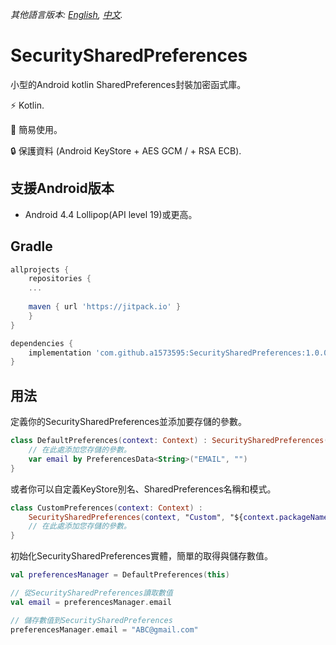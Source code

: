 *其他語言版本: [English](README.md), [中文](README.zh-tw.md).*

# SecuritySharedPreferences
小型的Android kotlin SharedPreferences封裝加密函式庫。

⚡ Kotlin.

🚀 簡易使用。

🔒 保護資料 (Android KeyStore + AES GCM / + RSA ECB).

## 支援Android版本
- Android 4.4 Lollipop(API level 19)或更高。

## Gradle
```groovy
allprojects {
    repositories {
    ...
    
    maven { url 'https://jitpack.io' }
    }
}
```

```groovy
dependencies {
    implementation 'com.github.a1573595:SecuritySharedPreferences:1.0.0'
}
```

## 用法
定義你的SecuritySharedPreferences並添加要存儲的參數。
```kotlin
class DefaultPreferences(context: Context) : SecuritySharedPreferences(context) {
    // 在此處添加您存儲的參數。
    var email by PreferencesData<String>("EMAIL", "")
}
```

或者你可以自定義KeyStore別名、SharedPreferences名稱和模式。
```kotlin
class CustomPreferences(context: Context) :
    SecuritySharedPreferences(context, "Custom", "${context.packageName}.custom") {
    // 在此處添加您存儲的參數。
}
```

初始化SecuritySharedPreferences實體，簡單的取得與儲存數值。

```kotlin
val preferencesManager = DefaultPreferences(this)

// 從SecuritySharedPreferences讀取數值
val email = preferencesManager.email

// 儲存數值到SecuritySharedPreferences
preferencesManager.email = "ABC@gmail.com"
```

